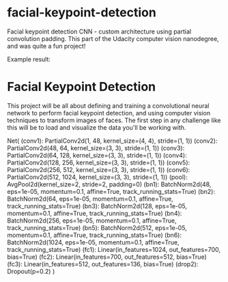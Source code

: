 # facial-keypoint-detection
Facial keypoint detection CNN - custom architecture using partial convolution padding.  This part of the Udacity computer vision nanodegree, and was quite a fun project!

Example result:


# Facial Keypoint Detection
This project will be all about defining and training a convolutional neural network to perform facial keypoint detection, and using computer vision techniques to transform images of faces. The first step in any challenge like this will be to load and visualize the data you'll be working with.



Net(
  (conv1): PartialConv2d(1, 48, kernel_size=(4, 4), stride=(1, 1))
  (conv2): PartialConv2d(48, 64, kernel_size=(3, 3), stride=(1, 1))
  (conv3): PartialConv2d(64, 128, kernel_size=(3, 3), stride=(1, 1))
  (conv4): PartialConv2d(128, 256, kernel_size=(3, 3), stride=(1, 1))
  (conv5): PartialConv2d(256, 512, kernel_size=(3, 3), stride=(1, 1))
  (conv6): PartialConv2d(512, 1024, kernel_size=(3, 3), stride=(1, 1))
  (pool): AvgPool2d(kernel_size=2, stride=2, padding=0)
  (bn1): BatchNorm2d(48, eps=1e-05, momentum=0.1, affine=True, track_running_stats=True)
  (bn2): BatchNorm2d(64, eps=1e-05, momentum=0.1, affine=True, track_running_stats=True)
  (bn3): BatchNorm2d(128, eps=1e-05, momentum=0.1, affine=True, track_running_stats=True)
  (bn4): BatchNorm2d(256, eps=1e-05, momentum=0.1, affine=True, track_running_stats=True)
  (bn5): BatchNorm2d(512, eps=1e-05, momentum=0.1, affine=True, track_running_stats=True)
  (bn6): BatchNorm2d(1024, eps=1e-05, momentum=0.1, affine=True, track_running_stats=True)
  (fc1): Linear(in_features=1024, out_features=700, bias=True)
  (fc2): Linear(in_features=700, out_features=512, bias=True)
  (fc3): Linear(in_features=512, out_features=136, bias=True)
  (drop2): Dropout(p=0.2)
)


